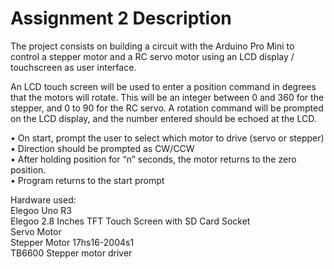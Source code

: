 Assignment 2 Description
========================

The project consists on building a circuit with the Arduino Pro Mini to control a stepper motor and a RC servo motor using an LCD display / touchscreen as user interface.

An LCD touch screen will be used to enter a position command in degrees that the motors will rotate.  This will be an integer between 0 and 360 for the stepper, and 0 to 90 for the RC servo.  A rotation command will be prompted on the LCD display, and the number entered should be echoed at the LCD.

•	On start, prompt the user to select which motor to drive (servo  or stepper)  
•	Direction should be prompted as CW/CCW  
•	After holding position for “n” seconds, the motor returns to the zero position.  
•	Program returns to the start prompt



Hardware used:<br/>
Elegoo Uno R3<br/>
Elegoo 2.8 Inches TFT Touch Screen with SD Card Socket<br/>
Servo  Motor<br/>
Stepper Motor 17hs16-2004s1<br/>
TB6600 Stepper motor driver<br/>
